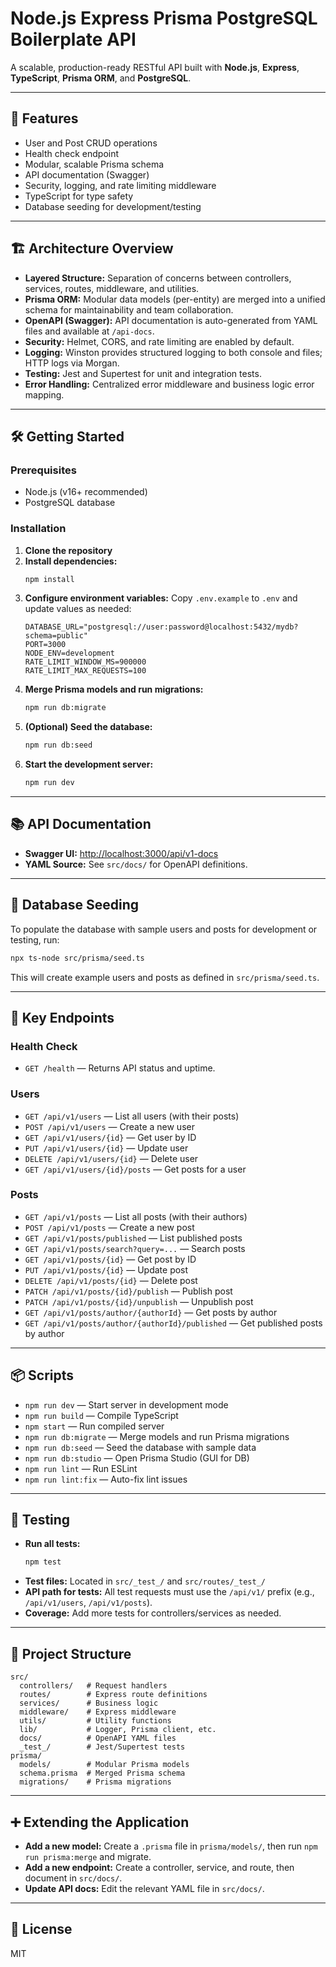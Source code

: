 # Node.js Express Prisma PostgreSQL Boilerplate API

A scalable, production-ready RESTful API built with **Node.js**, **Express**, **TypeScript**, **Prisma ORM**, and **PostgreSQL**.

---

## 🚀 Features

- User and Post CRUD operations
- Health check endpoint
- Modular, scalable Prisma schema
- API documentation (Swagger)
- Security, logging, and rate limiting middleware
- TypeScript for type safety
- Database seeding for development/testing

---

## 🏗️ Architecture Overview

- **Layered Structure:** Separation of concerns between controllers, services, routes, middleware, and utilities.
- **Prisma ORM:** Modular data models (per-entity) are merged into a unified schema for maintainability and team collaboration.
- **OpenAPI (Swagger):** API documentation is auto-generated from YAML files and available at `/api-docs`.
- **Security:** Helmet, CORS, and rate limiting are enabled by default.
- **Logging:** Winston provides structured logging to both console and files; HTTP logs via Morgan.
- **Testing:** Jest and Supertest for unit and integration tests.
- **Error Handling:** Centralized error middleware and business logic error mapping.

---

## 🛠️ Getting Started

### Prerequisites

- Node.js (v16+ recommended)
- PostgreSQL database

### Installation

1. **Clone the repository**
2. **Install dependencies:**
   ```bash
   npm install
   ```
3. **Configure environment variables:**
   Copy `.env.example` to `.env` and update values as needed:
   ```env
   DATABASE_URL="postgresql://user:password@localhost:5432/mydb?schema=public"
   PORT=3000
   NODE_ENV=development
   RATE_LIMIT_WINDOW_MS=900000
   RATE_LIMIT_MAX_REQUESTS=100
   ```
4. **Merge Prisma models and run migrations:**
   ```bash
   npm run db:migrate
   ```
5. **(Optional) Seed the database:**
   ```bash
   npm run db:seed
   ```
6. **Start the development server:**
   ```bash
   npm run dev
   ```

---

## 📚 API Documentation

- **Swagger UI:** [http://localhost:3000/api/v1-docs](http://localhost:3000/api/v1-docs)
- **YAML Source:** See `src/docs/` for OpenAPI definitions.

---

## 🌱 Database Seeding

To populate the database with sample users and posts for development or testing, run:

```bash
npx ts-node src/prisma/seed.ts
```

This will create example users and posts as defined in `src/prisma/seed.ts`.

---

## 🔗 Key Endpoints

### Health Check

- `GET /health` — Returns API status and uptime.

### Users

- `GET /api/v1/users` — List all users (with their posts)
- `POST /api/v1/users` — Create a new user
- `GET /api/v1/users/{id}` — Get user by ID
- `PUT /api/v1/users/{id}` — Update user
- `DELETE /api/v1/users/{id}` — Delete user
- `GET /api/v1/users/{id}/posts` — Get posts for a user

### Posts

- `GET /api/v1/posts` — List all posts (with their authors)
- `POST /api/v1/posts` — Create a new post
- `GET /api/v1/posts/published` — List published posts
- `GET /api/v1/posts/search?query=...` — Search posts
- `GET /api/v1/posts/{id}` — Get post by ID
- `PUT /api/v1/posts/{id}` — Update post
- `DELETE /api/v1/posts/{id}` — Delete post
- `PATCH /api/v1/posts/{id}/publish` — Publish post
- `PATCH /api/v1/posts/{id}/unpublish` — Unpublish post
- `GET /api/v1/posts/author/{authorId}` — Get posts by author
- `GET /api/v1/posts/author/{authorId}/published` — Get published posts by author

---

## 📦 Scripts

- `npm run dev` — Start server in development mode
- `npm run build` — Compile TypeScript
- `npm start` — Run compiled server
- `npm run db:migrate` — Merge models and run Prisma migrations
- `npm run db:seed` — Seed the database with sample data
- `npm run db:studio` — Open Prisma Studio (GUI for DB)
- `npm run lint` — Run ESLint
- `npm run lint:fix` — Auto-fix lint issues

---

## 🧪 Testing

- **Run all tests:**
  ```bash
  npm test
  ```
- **Test files:** Located in `src/_test_/` and `src/routes/_test_/`
- **API path for tests:** All test requests must use the `/api/v1/` prefix (e.g., `/api/v1/users`, `/api/v1/posts`).
- **Coverage:** Add more tests for controllers/services as needed.

---

## 📁 Project Structure

```text
src/
  controllers/   # Request handlers
  routes/        # Express route definitions
  services/      # Business logic
  middleware/    # Express middleware
  utils/         # Utility functions
  lib/           # Logger, Prisma client, etc.
  docs/          # OpenAPI YAML files
  _test_/        # Jest/Supertest tests
prisma/
  models/        # Modular Prisma models
  schema.prisma  # Merged Prisma schema
  migrations/    # Prisma migrations
```

---

## ➕ Extending the Application

- **Add a new model:** Create a `.prisma` file in `prisma/models/`, then run `npm run prisma:merge` and migrate.
- **Add a new endpoint:** Create a controller, service, and route, then document in `src/docs/`.
- **Update API docs:** Edit the relevant YAML file in `src/docs/`.

---

## 📝 License

MIT
